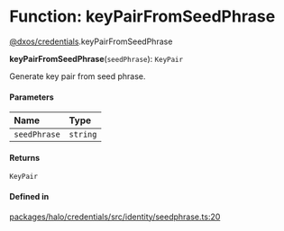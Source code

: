 # Function: keyPairFromSeedPhrase

[@dxos/credentials](../modules/dxos_credentials.md).keyPairFromSeedPhrase

**keyPairFromSeedPhrase**(`seedPhrase`): `KeyPair`

Generate key pair from seed phrase.

#### Parameters

| Name | Type |
| :------ | :------ |
| `seedPhrase` | `string` |

#### Returns

`KeyPair`

#### Defined in

[packages/halo/credentials/src/identity/seedphrase.ts:20](https://github.com/dxos/dxos/blob/db8188dae/packages/halo/credentials/src/identity/seedphrase.ts#L20)
